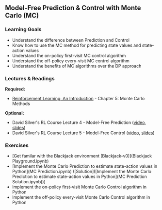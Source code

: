 ## Model-Free Prediction & Control with Monte Carlo (MC)


### Learning Goals

- Understand the difference between Prediction and Control
- Know how to use the MC method for predicting state values and state-action values
- Understand the on-policy first-visit MC control algorithm
- Understand the off-policy every-visit MC control algorithm
- Understand the benefits of MC algorithms over the DP approach


### Lectures & Readings

**Required:**

- [Reinforcement Learning: An Introduction](https://www.dropbox.com/s/b3psxv2r0ccmf80/book2015oct.pdf) - Chapter 5: Monte Carlo Methods


**Optional:**

- David Silver's RL Course Lecture 4 - Model-Free Prediction ([video](https://www.youtube.com/watch?v=PnHCvfgC_ZA), [slides](http://www0.cs.ucl.ac.uk/staff/d.silver/web/Teaching_files/MC-TD.pdf))
- David Silver's RL Course Lecture 5 - Model-Free Control ([video](https://www.youtube.com/watch?v=0g4j2k_Ggc4), [slides](http://www0.cs.ucl.ac.uk/staff/d.silver/web/Teaching_files/control.pdf))


### Exercises

- [Get familar with the Blackjack environment (Blackjack-v0)](Blackjack Playground.ipynb)
- [Implement the Monte Carlo Prediction to estimate state-action values in Python](MC Prediction.ipynb) ([Solution]([Implement the Monte Carlo Prediction to estimate state-action values in Python](MC Prediction Solution.ipynb)))
- Implement the on-policy first-visit Monte Carlo Control algorithm in Python
- Implement the off-policy every-visit Monte Carlo Control algorithm in Python